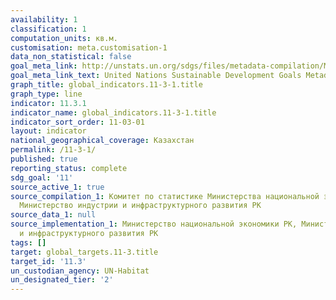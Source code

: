 ```yaml
---
availability: 1
classification: 1
computation_units: кв.м.
customisation: meta.customisation-1
data_non_statistical: false
goal_meta_link: http://unstats.un.org/sdgs/files/metadata-compilation/Metadata-Goal-11.pdf
goal_meta_link_text: United Nations Sustainable Development Goals Metadata (pdf 2066kB)
graph_title: global_indicators.11-3-1.title
graph_type: line
indicator: 11.3.1
indicator_name: global_indicators.11-3-1.title
indicator_sort_order: 11-03-01
layout: indicator
national_geographical_coverage: Казахстан
permalink: /11-3-1/
published: true
reporting_status: complete
sdg_goal: '11'
source_active_1: true
source_compilation_1: Комитет по статистике Министерства национальной экономики РК,
  Министерство индустрии и инфраструктурного развития РК
source_data_1: null
source_implementation_1: Министерство национальной экономики РК, Министерство индустрии
  и инфраструктурного развития РК
tags: []
target: global_targets.11-3.title
target_id: '11.3'
un_custodian_agency: UN-Habitat
un_designated_tier: '2'
---
```

